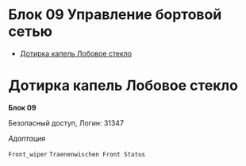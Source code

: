 # Блок 09 Управление бортовой сетью
* [Дотирка капель Лобовое стекло](#дотирка-капель-лобовое-стекло)

# Дотирка капель Лобовое стекло
**Блок 09**

Безопасный доступ, Логин: 31347

*Aдаптация*

`Front_wiper`  `Traenenwischen Front Status`

